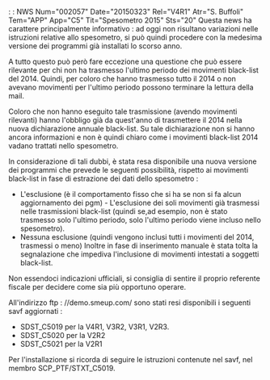  :  : NWS Num="002057" Date="20150323" Rel="V4R1" Atr="S. Buffoli" Tem="APP" App="C5" Tit="Spesometro 2015" Sts="20"
Questa news ha carattere principalmente informativo :  ad oggi non risultano variazioni nelle istruzioni relative allo spesometro, si può quindi procedere con la medesima versione dei programmi
già installati lo scorso anno.

A tutto questo può però fare eccezione una questione che può essere rilevante per chi non ha trasmesso l'ultimo periodo dei movimenti black-list del 2014.
Quindi, per coloro che hanno trasmesso tutto il 2014 o non avevano movimenti per l'ultimo periodo possono terminare la lettura della mail.

Coloro che non hanno eseguito tale trasmissione (avendo movimenti rilevanti) hanno l'obbligo già da quest'anno di trasmettere il 2014 nella nuova dichiarazione annuale black-list.
Su tale dichiarazione non si hanno ancora informazioni e non è quindi chiaro come i movimenti black-list 2014 vadano trattati nello spesometro.

In considerazione di tali dubbi, è stata resa disponibile una nuova versione dei programmi che prevede le seguenti possibilità, rispetto ai movimenti black-list in fase di estrazione dei dati dello spesometro : 
-  L'esclusione (è il comportamento fisso che si ha se non si fa alcun aggiornamento dei pgm) -  L'esclusione dei soli movimenti già trasmessi nelle trasmissioni black-list (quindi se,ad esempio,
non è stato trasmesso solo l'ultimo periodo, solo l'ultimo periodo viene incluso nello spesometro).
-  Nessuna esclusione (quindi vengono inclusi tutti i movimenti del 2014, trasmessi o meno) Inoltre in fase di inserimento manuale è stata tolta la segnalazione che impediva l'inclusione di movimenti intestati a soggetti black-list.

Non essendoci indicazioni ufficiali, si consiglia di sentire il proprio referente fiscale per decidere come sia più opportuno operare.

All'indirizzo ftp : //demo.smeup.com/ sono stati resi disponibili i seguenti savf aggiornati : 
-  SDST_C5019 per la V4R1, V3R2, V3R1, V2R3.
-  SDST_C5020 per la V2R2
-  SDST_C5021 per la V2R1

Per l'installazione si ricorda di seguire le istruzioni contenute nel savf, nel membro SCP_PTF/STXT_C5019.
